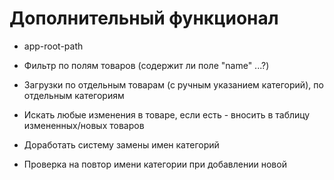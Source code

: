 # Дополнительный функционал

* app-root-path

* Фильтр по полям товаров (содержит ли поле "name" ...?)
* Загрузки по отдельным товарам (с ручным указанием категорий), по отдельным категориям

* Искать любые изменения в товаре, если есть - вносить в таблицу измененных/новых товаров
* Доработать систему замены имен категорий
* Проверка на повтор имени категории при добавлении новой

